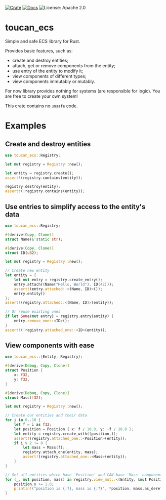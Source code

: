 [![Crate](https://img.shields.io/crates/v/toucan_ecs.svg)](https://crates.io/crates/toucan_ecs)
[![Docs](https://docs.rs/toucan_ecs/badge.svg)](https://docs.rs/toucan_ecs)
![License: Apache 2.0](https://img.shields.io/badge/License-Apache%202.0-blue.svg)

# toucan_ecs

Simple and safe ECS library for Rust.

Provides basic features, such as:

- create and destroy entities;
- attach, get or remove components from the entity;
- use entry of the entity to modify it;
- view components of different types;
- view components immutably or mutably.

For now library provides nothing for systems (are responsible for logic). You are free to create your own system!

This crate contains no `unsafe` code.

# Examples

## Create and destroy entities

```rust
use toucan_ecs::Registry;

let mut registry = Registry::new();

let entity = registry.create();
assert!(registry.contains(entity));

registry.destroy(entity);
assert!(!registry.contains(entity));
```

## Use entries to simplify access to the entity's data

```rust
use toucan_ecs::Registry;

#[derive(Copy, Clone)]
struct Name(&'static str);

#[derive(Copy, Clone)]
struct ID(u32);

let mut registry = Registry::new();

// Create new entity
let entity = {
    let mut entry = registry.create_entry();
    entry.attach((Name("Hello, World"), ID(42)));
    assert!(entry.attached::<(Name, ID)>());
    entry.entity()
};
assert!(registry.attached::<(Name, ID)>(entity));

// Or reuse existing ones
if let Some(mut entry) = registry.entry(entity) {
    entry.remove_one::<ID>();
}
assert!(!registry.attached_one::<ID>(entity));
```

## View components with ease

```rust
use toucan_ecs::{Entity, Registry};

#[derive(Debug, Copy, Clone)]
struct Position {
    x: f32,
    y: f32,
}

#[derive(Debug, Copy, Clone)]
struct Mass(f32);

let mut registry = Registry::new();

// Create our entities and their data
for i in 0..10 {
    let f = i as f32;
    let position = Position { x: f / 10.0, y: -f / 10.0 };
    let entity = registry.create_with((position,));
    assert!(registry.attached_one::<Position>(entity));
    if i % 2 != 0 {
        let mass = Mass(f);
        registry.attach_one(entity, mass);
        assert!(registry.attached_one::<Mass>(entity));
    }
}

// Get all entities which have `Position` and CAN have `Mass` components
for (_, mut position, mass) in registry.view_mut::<(Entity, &mut Position, Option<&Mass>)>() {
    position.x += 1.0;
    println!("position is {:?}, mass is {:?}", *position, mass.as_deref());
}
```
